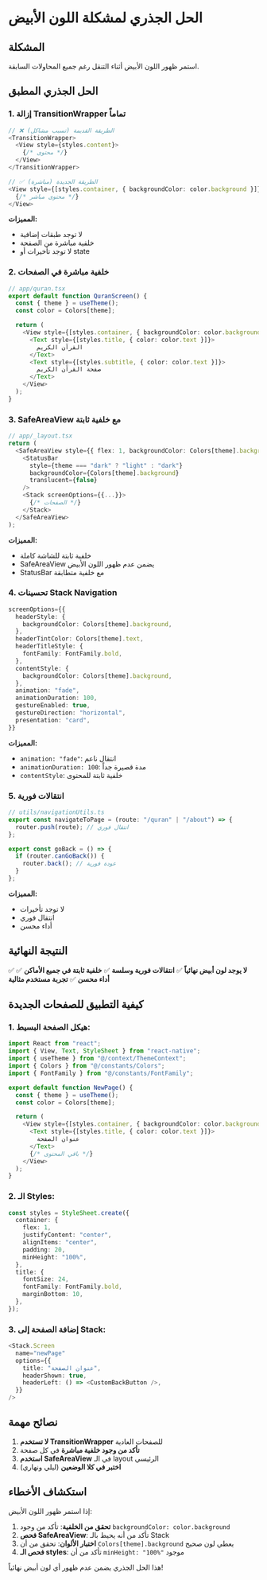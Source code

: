 # الحل الجذري لمشكلة اللون الأبيض

## المشكلة

استمر ظهور اللون الأبيض أثناء التنقل رغم جميع المحاولات السابقة.

## الحل الجذري المطبق

### 1. إزالة TransitionWrapper تماماً

```typescript
// ❌ الطريقة القديمة (تسبب مشاكل)
<TransitionWrapper>
  <View style={styles.content}>
    {/* محتوى */}
  </View>
</TransitionWrapper>

// ✅ الطريقة الجديدة (مباشرة)
<View style={[styles.container, { backgroundColor: color.background }]}>
  {/* محتوى مباشر */}
</View>
```

**المميزات:**

- لا توجد طبقات إضافية
- خلفية مباشرة من الصفحة
- لا توجد تأخيرات أو state

### 2. خلفية مباشرة في الصفحات

```typescript
// app/quran.tsx
export default function QuranScreen() {
  const { theme } = useTheme();
  const color = Colors[theme];

  return (
    <View style={[styles.container, { backgroundColor: color.background }]}>
      <Text style={[styles.title, { color: color.text }]}>
        القرآن الكريم
      </Text>
      <Text style={[styles.subtitle, { color: color.text }]}>
        صفحة القرآن الكريم
      </Text>
    </View>
  );
}
```

### 3. SafeAreaView مع خلفية ثابتة

```typescript
// app/_layout.tsx
return (
  <SafeAreaView style={{ flex: 1, backgroundColor: Colors[theme].background }}>
    <StatusBar
      style={theme === "dark" ? "light" : "dark"}
      backgroundColor={Colors[theme].background}
      translucent={false}
    />
    <Stack screenOptions={{...}}>
      {/* الصفحات */}
    </Stack>
  </SafeAreaView>
);
```

**المميزات:**

- خلفية ثابتة للشاشة كاملة
- SafeAreaView يضمن عدم ظهور اللون الأبيض
- StatusBar مع خلفية متطابقة

### 4. تحسينات Stack Navigation

```typescript
screenOptions={{
  headerStyle: {
    backgroundColor: Colors[theme].background,
  },
  headerTintColor: Colors[theme].text,
  headerTitleStyle: {
    fontFamily: FontFamily.bold,
  },
  contentStyle: {
    backgroundColor: Colors[theme].background,
  },
  animation: "fade",
  animationDuration: 100,
  gestureEnabled: true,
  gestureDirection: "horizontal",
  presentation: "card",
}}
```

**المميزات:**

- `animation: "fade"`: انتقال ناعم
- `animationDuration: 100`: مدة قصيرة جداً
- `contentStyle`: خلفية ثابتة للمحتوى

### 5. انتقالات فورية

```typescript
// utils/navigationUtils.ts
export const navigateToPage = (route: "/quran" | "/about") => {
  router.push(route); // انتقال فوري
};

export const goBack = () => {
  if (router.canGoBack()) {
    router.back(); // عودة فورية
  }
};
```

**المميزات:**

- لا توجد تأخيرات
- انتقال فوري
- أداء محسن

## النتيجة النهائية

✅ **لا يوجد لون أبيض نهائياً**
✅ **انتقالات فورية وسلسة**
✅ **خلفية ثابتة في جميع الأماكن**
✅ **أداء محسن**
✅ **تجربة مستخدم مثالية**

## كيفية التطبيق للصفحات الجديدة

### 1. هيكل الصفحة البسيط:

```typescript
import React from "react";
import { View, Text, StyleSheet } from "react-native";
import { useTheme } from "@/context/ThemeContext";
import { Colors } from "@/constants/Colors";
import { FontFamily } from "@/constants/FontFamily";

export default function NewPage() {
  const { theme } = useTheme();
  const color = Colors[theme];

  return (
    <View style={[styles.container, { backgroundColor: color.background }]}>
      <Text style={[styles.title, { color: color.text }]}>
        عنوان الصفحة
      </Text>
      {/* باقي المحتوى */}
    </View>
  );
}
```

### 2. الـ Styles:

```typescript
const styles = StyleSheet.create({
  container: {
    flex: 1,
    justifyContent: "center",
    alignItems: "center",
    padding: 20,
    minHeight: "100%",
  },
  title: {
    fontSize: 24,
    fontFamily: FontFamily.bold,
    marginBottom: 10,
  },
});
```

### 3. إضافة الصفحة إلى Stack:

```typescript
<Stack.Screen
  name="newPage"
  options={{
    title: "عنوان الصفحة",
    headerShown: true,
    headerLeft: () => <CustomBackButton />,
  }}
/>
```

## نصائح مهمة

1. **لا تستخدم TransitionWrapper** للصفحات العادية
2. **تأكد من وجود خلفية مباشرة** في كل صفحة
3. **استخدم SafeAreaView** في الـ layout الرئيسي
4. **اختبر في كلا الوضعين** (ليلي ونهاري)

## استكشاف الأخطاء

إذا استمر ظهور اللون الأبيض:

1. **تحقق من الخلفية**: تأكد من وجود `backgroundColor: color.background`
2. **فحص SafeAreaView**: تأكد من أنه يحيط بالـ Stack
3. **اختبار الألوان**: تحقق من أن `Colors[theme].background` يعطي لون صحيح
4. **فحص الـ styles**: تأكد من أن `minHeight: "100%"` موجود

هذا الحل الجذري يضمن عدم ظهور أي لون أبيض نهائياً!
